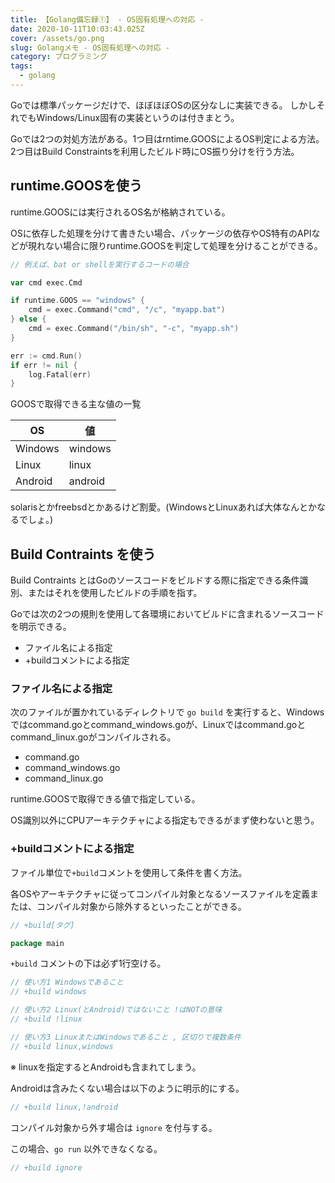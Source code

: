 ```yaml
---
title: 【Golang備忘録①】 - OS固有処理への対応 -
date: 2020-10-11T10:03:43.025Z
cover: /assets/go.png
slug: Golangメモ - OS固有処理への対応 -
category: プログラミング
tags:
  - golang
---
```

Goでは標準パッケージだけで、ほぼほぼOSの区分なしに実装できる。
しかしそれでもWindows/Linux固有の実装というのは付きまとう。  

Goでは2つの対処方法がある。1つ目はrntime.GOOSによるOS判定による方法。  
2つ目はBuild Constraintsを利用したビルド時にOS振り分けを行う方法。  



## runtime.GOOSを使う

runtime.GOOSには実行されるOS名が格納されている。  

OSに依存した処理を分けて書きたい場合、パッケージの依存やOS特有のAPIなどが現れない場合に限りruntime.GOOSを判定して処理を分けることができる。

```go
// 例えば、bat or shellを実行するコードの場合

var cmd exec.Cmd

if runtime.GOOS == "windows" {
	cmd = exec.Command("cmd", "/c", "myapp.bat")
} else {
	cmd = exec.Command("/bin/sh", "-c", "myapp.sh")
}

err := cmd.Run()
if err != nil {
	log.Fatal(err)
}
```



GOOSで取得できる主な値の一覧

| OS      | 値      |
| ------- | ------- |
| Windows | windows |
| Linux   | linux   |
| Android | android |
  
solarisとかfreebsdとかあるけど割愛。(WindowsとLinuxあれば大体なんとかなるでしょ。)  



## Build Contraints を使う

Build Contraints とはGoのソースコードをビルドする際に指定できる条件識別、またはそれを使用したビルドの手順を指す。



Goでは次の2つの規則を使用して各環境においてビルドに含まれるソースコードを明示できる。  

- ファイル名による指定
- +buildコメントによる指定



### ファイル名による指定

次のファイルが置かれているディレクトリで `go build` を実行すると、Windowsではcommand.goとcommand_windows.goが、Linuxではcommand.goとcommand_linux.goがコンパイルされる。



- command.go
- command_windows.go
- command_linux.go

runtime.GOOSで取得できる値で指定している。

OS識別以外にCPUアーキテクチャによる指定もできるがまず使わないと思う。



### +buildコメントによる指定

ファイル単位で`+build`コメントを使用して条件を書く方法。

各OSやアーキテクチャに従ってコンパイル対象となるソースファイルを定義または、コンパイル対象から除外するといったことができる。

```go
// +build[タグ]

package main
```

`+build` コメントの下は必ず1行空ける。



```go
// 使い方1 Windowsであること
// +build windows

// 使い方2 Linux(とAndroid)ではないこと !はNOTの意味
// +build !linux

// 使い方3 LinuxまたはWindowsであること , 区切りで複数条件
// +build linux,windows
```

※ linuxを指定するとAndroidも含まれてしまう。

   Androidは含みたくない場合は以下のように明示的にする。

```go
// +build linux,!android
```



コンパイル対象から外す場合は `ignore` を付与する。

この場合、`go run` 以外できなくなる。

```go
// +build ignore
```
